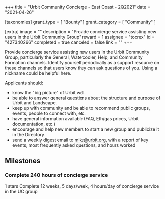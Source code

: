 +++
title = "Urbit Community Concierge - East Coast - 2Q2021"
date = "2021-04-26"

[taxonomies]
grant_type = [ "Bounty" ]
grant_category = [ "Community" ]

[extra]
image = ""
description = "Provide concierge service assisting new users in the Urbit Community Group"
reward = 1
assignee = "tocrex"
id = "427340266"
completed = true
canceled = false
link = ""
+++

Provide concierge service assisting new users in the Urbit Community Group, particularly the General, Watercooler, Help, and Community Formation channels. Identify yourself periodically as a support resource on these channels so that users know they can ask questions of you. Using a nickname could be helpful here.

Applicants should:

- know the "big picture" of Urbit well.
- be able to answer general questions about the structure and purpose of Urbit and Landscape.
- keep up with community and be able to recommend public groups, events, people to connect with, etc.
- have general information available (FAQ, Eth/gas prices, Urbit documentation, etc.)
- encourage and help new members to start a new group and publicize it in the Directory
- send a weekly digest email to mike@urbit.org, with a report of key events, most frequently asked questions, and hours worked

## Milestones

### Complete 240 hours of concierge service

1 stars
Complete 12 weeks, 5 days/week, 4 hours/day of concierge service in the UC group
